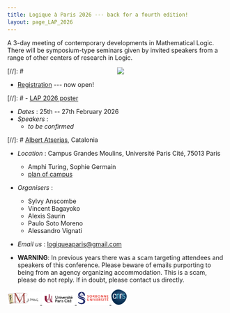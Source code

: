 ```yaml
---
title: Logique à Paris 2026 --- back for a fourth edition!
layout: page_LAP_2026
---
```

A 3-day meeting of contemporary developments in Mathematical Logic.  
There will be symposium-type seminars given by invited speakers from a range of other centers of research in Logic.

[//]: # <a href="/LAP2026/LAP2026_poster.pdf"><img src="/LAP2026/LAP2026_logo.jpeg" width="50%" style="float:right;border: 0px solid black;"></a>

- <a class="linkdebugmain" href="https://forms.gle/6LSDXG29JP8yvs9R8">Registration</a> --- now open!

[//]: # - <a class="linkdebugmain" href="/LAP2026/LAP2026_poster.pdf">LAP 2026 poster</a>
- _Dates_ : 25th -- 27th February 2026
- _Speakers_ :
    - _to be confirmed_

[//]: # [Albert Atserias](https://www.cs.upc.edu/~atserias/), Catalonia

- _Location_ : Campus Grandes Moulins, Université Paris Cité, 75013 Paris
	- Amphi Turing, Sophie Germain
	- [plan of campus][campus]
- _Organisers_ : 
	- Sylvy Anscombe 
	- Vincent Bagayoko
    - Alexis Saurin
    - Paulo Soto Moreno
    - Alessandro Vignati
- _Email us_ : [logiqueaparis@gmail.com](mailto:logiqueaparis@gmail.com)

- **WARNING**: In previous years there was a scam targeting attendees and speakers of this conference. Please beware of emails purporting to being from an agency organizing accommodation. This is a scam, please do not reply. If in doubt, please contact us directly.

[campus]: /IMAGES/plan_campus.png
[HAF]: /IMAGES/plan_HAF.png

<a href="/ICONS/imj-prg.png"><img src="/ICONS/imj-prg.png" alt="IMJ-PRG" width="15%">
<a href="/ICONS/upc.png"><img src="/ICONS/upc.png" alt="Université Paris Cité" width="15%">
<a href="/ICONS/sorbonne.png"><img src="/ICONS/sorbonne.png" alt="Sorbonne Université" width="15%">
<a href="/ICONS/cnrs.png"><img src="/ICONS/cnrs.png" alt="CNRS" width="7%">

[UPC]:  https://u-paris.fr/
[IMJ-PRG]: https://www.imj-prg.fr/
[LM]:   https://www.imj-prg.fr/lm/
